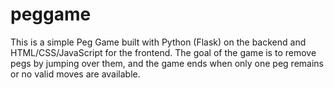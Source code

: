 # peggame
This is a simple Peg Game built with Python (Flask) on the backend and HTML/CSS/JavaScript for the frontend. The goal of the game is to remove pegs by jumping over them, and the game ends when only one peg remains or no valid moves are available.
